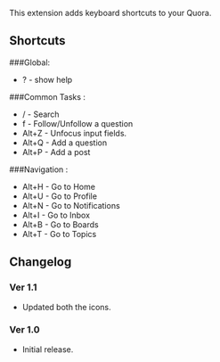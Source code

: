 This extension adds keyboard shortcuts to your Quora.

## Shortcuts 
###Global:
* ? - show help

###Common Tasks :
* / - Search
* f - Follow/Unfollow a question
* Alt+Z - Unfocus input fields.
* Alt+Q - Add a question
* Alt+P - Add a post

###Navigation :
* Alt+H - Go to Home
* Alt+U - Go to Profile
* Alt+N - Go to Notifications
* Alt+I - Go to Inbox
* Alt+B - Go to Boards
* Alt+T - Go to Topics

## Changelog
### Ver 1.1
* Updated both the icons.

### Ver 1.0
* Initial release.

